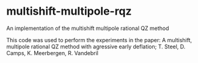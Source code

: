 # multishift-multipole-rqz
An implementation of the multishift multipole rational QZ method

This code was used to perform the experiments in the paper:
A multishift, multipole rational QZ method with agressive early deflation;
T. Steel, D. Camps, K. Meerbergen, R. Vandebril